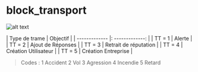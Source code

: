 # block_transport

![alt text]("/Docs/img/schema.png" "Transactions")


| Type de trame      |    Objectif   |
| ------------- |: -------------: |
| TT = 1        |        Alerte        |
| TT = 2      |        Ajout de Réponses        |
| TT = 3        |        Retrait de réputation        |
| TT = 4      |        Création Utilisateur       |
| TT = 5      |        Création Entreprise       |

> Codes : 
1 Accident
2 Vol
3 Agression
4 Incendie
5 Retard
<!--- --->
